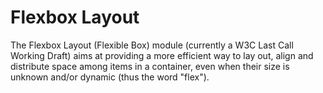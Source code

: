 
# Flexbox Layout

The Flexbox Layout (Flexible Box) module (currently a W3C Last Call Working Draft) aims at providing a more efficient way to lay out, align and distribute space among items in a container, even when their size is unknown and/or dynamic (thus the word "flex").

